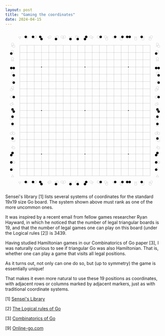 ```yaml
---
layout: post
title: "Gaming the coordinates"
date: 2024-04-15
---
```


<svg width="700" height="700" viewbox = "0 0 2800 2800" xmlns="http://www.w3.org/2000/svg">
<line x1="256" y1="256" x2="2560" y2="256" style="stroke:black;"/>
<line x1="256" y1="384" x2="2560" y2="384" style="stroke:black;"/>
<line x1="256" y1="512" x2="2560" y2="512" style="stroke:black;"/>
<line x1="256" y1="640" x2="2560" y2="640" style="stroke:black;"/>
<line x1="256" y1="768" x2="2560" y2="768" style="stroke:black;"/>
<line x1="256" y1="896" x2="2560" y2="896" style="stroke:black;"/>
<line x1="256" y1="1024" x2="2560" y2="1024" style="stroke:black;"/>
<line x1="256" y1="1152" x2="2560" y2="1152" style="stroke:black;"/>
<line x1="256" y1="1280" x2="2560" y2="1280" style="stroke:black;"/>
<line x1="256" y1="1408" x2="2560" y2="1408" style="stroke:black;"/>
<line x1="256" y1="1536" x2="2560" y2="1536" style="stroke:black;"/>
<line x1="256" y1="1664" x2="2560" y2="1664" style="stroke:black;"/>
<line x1="256" y1="1792" x2="2560" y2="1792" style="stroke:black;"/>
<line x1="256" y1="1920" x2="2560" y2="1920" style="stroke:black;"/>
<line x1="256" y1="2048" x2="2560" y2="2048" style="stroke:black;"/>
<line x1="256" y1="2176" x2="2560" y2="2176" style="stroke:black;"/>
<line x1="256" y1="2304" x2="2560" y2="2304" style="stroke:black;"/>
<line x1="256" y1="2432" x2="2560" y2="2432" style="stroke:black;"/>
<line x1="256" y1="2560" x2="2560" y2="2560" style="stroke:black;"/>
<line x1="256" y1="256" x2="256" y2="2560" style="stroke:black;"/>
<line x1="384" y1="256" x2="384" y2="2560" style="stroke:black;"/>
<line x1="512" y1="256" x2="512" y2="2560" style="stroke:black;"/>
<line x1="640" y1="256" x2="640" y2="2560" style="stroke:black;"/>
<line x1="768" y1="256" x2="768" y2="2560" style="stroke:black;"/>
<line x1="896" y1="256" x2="896" y2="2560" style="stroke:black;"/>
<line x1="1024" y1="256" x2="1024" y2="2560" style="stroke:black;"/>
<line x1="1152" y1="256" x2="1152" y2="2560" style="stroke:black;"/>
<line x1="1280" y1="256" x2="1280" y2="2560" style="stroke:black;"/>
<line x1="1408" y1="256" x2="1408" y2="2560" style="stroke:black;"/>
<line x1="1536" y1="256" x2="1536" y2="2560" style="stroke:black;"/>
<line x1="1664" y1="256" x2="1664" y2="2560" style="stroke:black;"/>
<line x1="1792" y1="256" x2="1792" y2="2560" style="stroke:black;"/>
<line x1="1920" y1="256" x2="1920" y2="2560" style="stroke:black;"/>
<line x1="2048" y1="256" x2="2048" y2="2560" style="stroke:black;"/>
<line x1="2176" y1="256" x2="2176" y2="2560" style="stroke:black;"/>
<line x1="2304" y1="256" x2="2304" y2="2560" style="stroke:black;"/>
<line x1="2432" y1="256" x2="2432" y2="2560" style="stroke:black;"/>
<line x1="2560" y1="256" x2="2560" y2="2560" style="stroke:black;"/>
<circle cx="640" cy="640" r="7" fill="black"/>
<circle cx="1408" cy="640" r="7" fill="black"/>
<circle cx="2176" cy="640" r="7" fill="black"/>
<circle cx="640" cy="1408" r="7" fill="black"/>
<circle cx="1408" cy="1408" r="7" fill="black"/>
<circle cx="2176" cy="1408" r="7" fill="black"/>
<circle cx="640" cy="2176" r="7" fill="black"/>
<circle cx="1408" cy="2176" r="7" fill="black"/>
<circle cx="2176" cy="2176" r="7" fill="black"/>
<polygon points="234,109 278,109 256,147" style="fill:white;stroke:black"/>
<circle cx="234" cy="109" r="0" stroke="black" fill="white"/>
<circle cx="278" cy="109" r="0" stroke="black" fill="white"/>
<circle cx="256" cy="147" r="0" stroke="black" fill="white"/>
<polygon points="234,2669 278,2669 256,2707" style="fill:white;stroke:black"/>
<circle cx="234" cy="2669" r="0" stroke="black" fill="white"/>
<circle cx="278" cy="2669" r="0" stroke="black" fill="white"/>
<circle cx="256" cy="2707" r="0" stroke="black" fill="white"/>
<polygon points="362,109 406,109 384,147" style="fill:white;stroke:black"/>
<circle cx="362" cy="109" r="21" stroke="black" fill="black"/>
<circle cx="406" cy="109" r="0" stroke="black" fill="white"/>
<circle cx="384" cy="147" r="0" stroke="black" fill="white"/>
<polygon points="362,2669 406,2669 384,2707" style="fill:white;stroke:black"/>
<circle cx="362" cy="2669" r="21" stroke="black" fill="black"/>
<circle cx="406" cy="2669" r="0" stroke="black" fill="white"/>
<circle cx="384" cy="2707" r="0" stroke="black" fill="white"/>
<polygon points="490,109 534,109 512,147" style="fill:white;stroke:black"/>
<circle cx="490" cy="109" r="21" stroke="black" fill="black"/>
<circle cx="534" cy="109" r="21" stroke="black" fill="white"/>
<circle cx="512" cy="147" r="0" stroke="black" fill="white"/>
<polygon points="490,2669 534,2669 512,2707" style="fill:white;stroke:black"/>
<circle cx="490" cy="2669" r="21" stroke="black" fill="black"/>
<circle cx="534" cy="2669" r="21" stroke="black" fill="white"/>
<circle cx="512" cy="2707" r="0" stroke="black" fill="white"/>
<polygon points="618,109 662,109 640,147" style="fill:white;stroke:black"/>
<circle cx="618" cy="109" r="21" stroke="black" fill="black"/>
<circle cx="662" cy="109" r="0" stroke="black" fill="white"/>
<circle cx="640" cy="147" r="21" stroke="black" fill="black"/>
<polygon points="618,2669 662,2669 640,2707" style="fill:white;stroke:black"/>
<circle cx="618" cy="2669" r="21" stroke="black" fill="black"/>
<circle cx="662" cy="2669" r="0" stroke="black" fill="white"/>
<circle cx="640" cy="2707" r="21" stroke="black" fill="black"/>
<polygon points="746,109 790,109 768,147" style="fill:white;stroke:black"/>
<circle cx="746" cy="109" r="0" stroke="black" fill="white"/>
<circle cx="790" cy="109" r="21" stroke="black" fill="white"/>
<circle cx="768" cy="147" r="0" stroke="black" fill="white"/>
<polygon points="746,2669 790,2669 768,2707" style="fill:white;stroke:black"/>
<circle cx="746" cy="2669" r="0" stroke="black" fill="white"/>
<circle cx="790" cy="2669" r="21" stroke="black" fill="white"/>
<circle cx="768" cy="2707" r="0" stroke="black" fill="white"/>
<polygon points="874,109 918,109 896,147" style="fill:white;stroke:black"/>
<circle cx="874" cy="109" r="0" stroke="black" fill="white"/>
<circle cx="918" cy="109" r="21" stroke="black" fill="white"/>
<circle cx="896" cy="147" r="21" stroke="black" fill="black"/>
<polygon points="874,2669 918,2669 896,2707" style="fill:white;stroke:black"/>
<circle cx="874" cy="2669" r="0" stroke="black" fill="white"/>
<circle cx="918" cy="2669" r="21" stroke="black" fill="white"/>
<circle cx="896" cy="2707" r="21" stroke="black" fill="black"/>
<polygon points="1002,109 1046,109 1024,147" style="fill:white;stroke:black"/>
<circle cx="1002" cy="109" r="21" stroke="black" fill="white"/>
<circle cx="1046" cy="109" r="21" stroke="black" fill="white"/>
<circle cx="1024" cy="147" r="0" stroke="black" fill="white"/>
<polygon points="1002,2669 1046,2669 1024,2707" style="fill:white;stroke:black"/>
<circle cx="1002" cy="2669" r="21" stroke="black" fill="white"/>
<circle cx="1046" cy="2669" r="21" stroke="black" fill="white"/>
<circle cx="1024" cy="2707" r="0" stroke="black" fill="white"/>
<polygon points="1130,109 1174,109 1152,147" style="fill:white;stroke:black"/>
<circle cx="1130" cy="109" r="0" stroke="black" fill="white"/>
<circle cx="1174" cy="109" r="0" stroke="black" fill="white"/>
<circle cx="1152" cy="147" r="21" stroke="black" fill="black"/>
<polygon points="1130,2669 1174,2669 1152,2707" style="fill:white;stroke:black"/>
<circle cx="1130" cy="2669" r="0" stroke="black" fill="white"/>
<circle cx="1174" cy="2669" r="0" stroke="black" fill="white"/>
<circle cx="1152" cy="2707" r="21" stroke="black" fill="black"/>
<polygon points="1258,109 1302,109 1280,147" style="fill:white;stroke:black"/>
<circle cx="1258" cy="109" r="21" stroke="black" fill="white"/>
<circle cx="1302" cy="109" r="0" stroke="black" fill="white"/>
<circle cx="1280" cy="147" r="21" stroke="black" fill="black"/>
<polygon points="1258,2669 1302,2669 1280,2707" style="fill:white;stroke:black"/>
<circle cx="1258" cy="2669" r="21" stroke="black" fill="white"/>
<circle cx="1302" cy="2669" r="0" stroke="black" fill="white"/>
<circle cx="1280" cy="2707" r="21" stroke="black" fill="black"/>
<polygon points="1386,109 1430,109 1408,147" style="fill:white;stroke:black"/>
<circle cx="1386" cy="109" r="0" stroke="black" fill="white"/>
<circle cx="1430" cy="109" r="21" stroke="black" fill="black"/>
<circle cx="1408" cy="147" r="21" stroke="black" fill="black"/>
<polygon points="1386,2669 1430,2669 1408,2707" style="fill:white;stroke:black"/>
<circle cx="1386" cy="2669" r="0" stroke="black" fill="white"/>
<circle cx="1430" cy="2669" r="21" stroke="black" fill="black"/>
<circle cx="1408" cy="2707" r="21" stroke="black" fill="black"/>
<polygon points="1514,109 1558,109 1536,147" style="fill:white;stroke:black"/>
<circle cx="1514" cy="109" r="21" stroke="black" fill="white"/>
<circle cx="1558" cy="109" r="0" stroke="black" fill="white"/>
<circle cx="1536" cy="147" r="0" stroke="black" fill="white"/>
<polygon points="1514,2669 1558,2669 1536,2707" style="fill:white;stroke:black"/>
<circle cx="1514" cy="2669" r="21" stroke="black" fill="white"/>
<circle cx="1558" cy="2669" r="0" stroke="black" fill="white"/>
<circle cx="1536" cy="2707" r="0" stroke="black" fill="white"/>
<polygon points="1642,109 1686,109 1664,147" style="fill:white;stroke:black"/>
<circle cx="1642" cy="109" r="21" stroke="black" fill="white"/>
<circle cx="1686" cy="109" r="21" stroke="black" fill="black"/>
<circle cx="1664" cy="147" r="0" stroke="black" fill="white"/>
<polygon points="1642,2669 1686,2669 1664,2707" style="fill:white;stroke:black"/>
<circle cx="1642" cy="2669" r="21" stroke="black" fill="white"/>
<circle cx="1686" cy="2669" r="21" stroke="black" fill="black"/>
<circle cx="1664" cy="2707" r="0" stroke="black" fill="white"/>
<polygon points="1770,109 1814,109 1792,147" style="fill:white;stroke:black"/>
<circle cx="1770" cy="109" r="21" stroke="black" fill="white"/>
<circle cx="1814" cy="109" r="0" stroke="black" fill="white"/>
<circle cx="1792" cy="147" r="21" stroke="black" fill="white"/>
<polygon points="1770,2669 1814,2669 1792,2707" style="fill:white;stroke:black"/>
<circle cx="1770" cy="2669" r="21" stroke="black" fill="white"/>
<circle cx="1814" cy="2669" r="0" stroke="black" fill="white"/>
<circle cx="1792" cy="2707" r="21" stroke="black" fill="white"/>
<polygon points="1898,109 1942,109 1920,147" style="fill:white;stroke:black"/>
<circle cx="1898" cy="109" r="0" stroke="black" fill="white"/>
<circle cx="1942" cy="109" r="21" stroke="black" fill="black"/>
<circle cx="1920" cy="147" r="0" stroke="black" fill="white"/>
<polygon points="1898,2669 1942,2669 1920,2707" style="fill:white;stroke:black"/>
<circle cx="1898" cy="2669" r="0" stroke="black" fill="white"/>
<circle cx="1942" cy="2669" r="21" stroke="black" fill="black"/>
<circle cx="1920" cy="2707" r="0" stroke="black" fill="white"/>
<polygon points="2026,109 2070,109 2048,147" style="fill:white;stroke:black"/>
<circle cx="2026" cy="109" r="0" stroke="black" fill="white"/>
<circle cx="2070" cy="109" r="21" stroke="black" fill="black"/>
<circle cx="2048" cy="147" r="21" stroke="black" fill="white"/>
<polygon points="2026,2669 2070,2669 2048,2707" style="fill:white;stroke:black"/>
<circle cx="2026" cy="2669" r="0" stroke="black" fill="white"/>
<circle cx="2070" cy="2669" r="21" stroke="black" fill="black"/>
<circle cx="2048" cy="2707" r="21" stroke="black" fill="white"/>
<polygon points="2154,109 2198,109 2176,147" style="fill:white;stroke:black"/>
<circle cx="2154" cy="109" r="21" stroke="black" fill="black"/>
<circle cx="2198" cy="109" r="21" stroke="black" fill="black"/>
<circle cx="2176" cy="147" r="0" stroke="black" fill="white"/>
<polygon points="2154,2669 2198,2669 2176,2707" style="fill:white;stroke:black"/>
<circle cx="2154" cy="2669" r="21" stroke="black" fill="black"/>
<circle cx="2198" cy="2669" r="21" stroke="black" fill="black"/>
<circle cx="2176" cy="2707" r="0" stroke="black" fill="white"/>
<polygon points="2282,109 2326,109 2304,147" style="fill:white;stroke:black"/>
<circle cx="2282" cy="109" r="0" stroke="black" fill="white"/>
<circle cx="2326" cy="109" r="0" stroke="black" fill="white"/>
<circle cx="2304" cy="147" r="21" stroke="black" fill="white"/>
<polygon points="2282,2669 2326,2669 2304,2707" style="fill:white;stroke:black"/>
<circle cx="2282" cy="2669" r="0" stroke="black" fill="white"/>
<circle cx="2326" cy="2669" r="0" stroke="black" fill="white"/>
<circle cx="2304" cy="2707" r="21" stroke="black" fill="white"/>
<polygon points="2410,109 2454,109 2432,147" style="fill:white;stroke:black"/>
<circle cx="2410" cy="109" r="21" stroke="black" fill="black"/>
<circle cx="2454" cy="109" r="0" stroke="black" fill="white"/>
<circle cx="2432" cy="147" r="21" stroke="black" fill="white"/>
<polygon points="2410,2669 2454,2669 2432,2707" style="fill:white;stroke:black"/>
<circle cx="2410" cy="2669" r="21" stroke="black" fill="black"/>
<circle cx="2454" cy="2669" r="0" stroke="black" fill="white"/>
<circle cx="2432" cy="2707" r="21" stroke="black" fill="white"/>
<polygon points="2538,109 2582,109 2560,147" style="fill:white;stroke:black"/>
<circle cx="2538" cy="109" r="0" stroke="black" fill="white"/>
<circle cx="2582" cy="109" r="21" stroke="black" fill="white"/>
<circle cx="2560" cy="147" r="21" stroke="black" fill="white"/>
<polygon points="2538,2669 2582,2669 2560,2707" style="fill:white;stroke:black"/>
<circle cx="2538" cy="2669" r="0" stroke="black" fill="white"/>
<circle cx="2582" cy="2669" r="21" stroke="black" fill="white"/>
<circle cx="2560" cy="2707" r="21" stroke="black" fill="white"/>
<polygon points="106,2579 150,2579 128,2541" style="fill:white;stroke:black"/>
<circle cx="106" cy="2579" r="0" stroke="black" fill="white"/>
<circle cx="150" cy="2579" r="0" stroke="black" fill="white"/>
<circle cx="128" cy="2541" r="0" stroke="black" fill="white"/>
<polygon points="2666,2579 2710,2579 2688,2541" style="fill:white;stroke:black"/>
<circle cx="2666" cy="2579" r="0" stroke="black" fill="white"/>
<circle cx="2710" cy="2579" r="0" stroke="black" fill="white"/>
<circle cx="2688" cy="2541" r="0" stroke="black" fill="white"/>
<polygon points="106,2451 150,2451 128,2413" style="fill:white;stroke:black"/>
<circle cx="106" cy="2451" r="21" stroke="black" fill="black"/>
<circle cx="150" cy="2451" r="0" stroke="black" fill="white"/>
<circle cx="128" cy="2413" r="0" stroke="black" fill="white"/>
<polygon points="2666,2451 2710,2451 2688,2413" style="fill:white;stroke:black"/>
<circle cx="2666" cy="2451" r="21" stroke="black" fill="black"/>
<circle cx="2710" cy="2451" r="0" stroke="black" fill="white"/>
<circle cx="2688" cy="2413" r="0" stroke="black" fill="white"/>
<polygon points="106,2323 150,2323 128,2285" style="fill:white;stroke:black"/>
<circle cx="106" cy="2323" r="21" stroke="black" fill="black"/>
<circle cx="150" cy="2323" r="21" stroke="black" fill="white"/>
<circle cx="128" cy="2285" r="0" stroke="black" fill="white"/>
<polygon points="2666,2323 2710,2323 2688,2285" style="fill:white;stroke:black"/>
<circle cx="2666" cy="2323" r="21" stroke="black" fill="black"/>
<circle cx="2710" cy="2323" r="21" stroke="black" fill="white"/>
<circle cx="2688" cy="2285" r="0" stroke="black" fill="white"/>
<polygon points="106,2195 150,2195 128,2157" style="fill:white;stroke:black"/>
<circle cx="106" cy="2195" r="21" stroke="black" fill="black"/>
<circle cx="150" cy="2195" r="0" stroke="black" fill="white"/>
<circle cx="128" cy="2157" r="21" stroke="black" fill="black"/>
<polygon points="2666,2195 2710,2195 2688,2157" style="fill:white;stroke:black"/>
<circle cx="2666" cy="2195" r="21" stroke="black" fill="black"/>
<circle cx="2710" cy="2195" r="0" stroke="black" fill="white"/>
<circle cx="2688" cy="2157" r="21" stroke="black" fill="black"/>
<polygon points="106,2067 150,2067 128,2029" style="fill:white;stroke:black"/>
<circle cx="106" cy="2067" r="0" stroke="black" fill="white"/>
<circle cx="150" cy="2067" r="21" stroke="black" fill="white"/>
<circle cx="128" cy="2029" r="0" stroke="black" fill="white"/>
<polygon points="2666,2067 2710,2067 2688,2029" style="fill:white;stroke:black"/>
<circle cx="2666" cy="2067" r="0" stroke="black" fill="white"/>
<circle cx="2710" cy="2067" r="21" stroke="black" fill="white"/>
<circle cx="2688" cy="2029" r="0" stroke="black" fill="white"/>
<polygon points="106,1939 150,1939 128,1901" style="fill:white;stroke:black"/>
<circle cx="106" cy="1939" r="0" stroke="black" fill="white"/>
<circle cx="150" cy="1939" r="21" stroke="black" fill="white"/>
<circle cx="128" cy="1901" r="21" stroke="black" fill="black"/>
<polygon points="2666,1939 2710,1939 2688,1901" style="fill:white;stroke:black"/>
<circle cx="2666" cy="1939" r="0" stroke="black" fill="white"/>
<circle cx="2710" cy="1939" r="21" stroke="black" fill="white"/>
<circle cx="2688" cy="1901" r="21" stroke="black" fill="black"/>
<polygon points="106,1811 150,1811 128,1773" style="fill:white;stroke:black"/>
<circle cx="106" cy="1811" r="21" stroke="black" fill="white"/>
<circle cx="150" cy="1811" r="21" stroke="black" fill="white"/>
<circle cx="128" cy="1773" r="0" stroke="black" fill="white"/>
<polygon points="2666,1811 2710,1811 2688,1773" style="fill:white;stroke:black"/>
<circle cx="2666" cy="1811" r="21" stroke="black" fill="white"/>
<circle cx="2710" cy="1811" r="21" stroke="black" fill="white"/>
<circle cx="2688" cy="1773" r="0" stroke="black" fill="white"/>
<polygon points="106,1683 150,1683 128,1645" style="fill:white;stroke:black"/>
<circle cx="106" cy="1683" r="0" stroke="black" fill="white"/>
<circle cx="150" cy="1683" r="0" stroke="black" fill="white"/>
<circle cx="128" cy="1645" r="21" stroke="black" fill="black"/>
<polygon points="2666,1683 2710,1683 2688,1645" style="fill:white;stroke:black"/>
<circle cx="2666" cy="1683" r="0" stroke="black" fill="white"/>
<circle cx="2710" cy="1683" r="0" stroke="black" fill="white"/>
<circle cx="2688" cy="1645" r="21" stroke="black" fill="black"/>
<polygon points="106,1555 150,1555 128,1517" style="fill:white;stroke:black"/>
<circle cx="106" cy="1555" r="21" stroke="black" fill="white"/>
<circle cx="150" cy="1555" r="0" stroke="black" fill="white"/>
<circle cx="128" cy="1517" r="21" stroke="black" fill="black"/>
<polygon points="2666,1555 2710,1555 2688,1517" style="fill:white;stroke:black"/>
<circle cx="2666" cy="1555" r="21" stroke="black" fill="white"/>
<circle cx="2710" cy="1555" r="0" stroke="black" fill="white"/>
<circle cx="2688" cy="1517" r="21" stroke="black" fill="black"/>
<polygon points="106,1427 150,1427 128,1389" style="fill:white;stroke:black"/>
<circle cx="106" cy="1427" r="0" stroke="black" fill="white"/>
<circle cx="150" cy="1427" r="21" stroke="black" fill="black"/>
<circle cx="128" cy="1389" r="21" stroke="black" fill="black"/>
<polygon points="2666,1427 2710,1427 2688,1389" style="fill:white;stroke:black"/>
<circle cx="2666" cy="1427" r="0" stroke="black" fill="white"/>
<circle cx="2710" cy="1427" r="21" stroke="black" fill="black"/>
<circle cx="2688" cy="1389" r="21" stroke="black" fill="black"/>
<polygon points="106,1299 150,1299 128,1261" style="fill:white;stroke:black"/>
<circle cx="106" cy="1299" r="21" stroke="black" fill="white"/>
<circle cx="150" cy="1299" r="0" stroke="black" fill="white"/>
<circle cx="128" cy="1261" r="0" stroke="black" fill="white"/>
<polygon points="2666,1299 2710,1299 2688,1261" style="fill:white;stroke:black"/>
<circle cx="2666" cy="1299" r="21" stroke="black" fill="white"/>
<circle cx="2710" cy="1299" r="0" stroke="black" fill="white"/>
<circle cx="2688" cy="1261" r="0" stroke="black" fill="white"/>
<polygon points="106,1171 150,1171 128,1133" style="fill:white;stroke:black"/>
<circle cx="106" cy="1171" r="21" stroke="black" fill="white"/>
<circle cx="150" cy="1171" r="21" stroke="black" fill="black"/>
<circle cx="128" cy="1133" r="0" stroke="black" fill="white"/>
<polygon points="2666,1171 2710,1171 2688,1133" style="fill:white;stroke:black"/>
<circle cx="2666" cy="1171" r="21" stroke="black" fill="white"/>
<circle cx="2710" cy="1171" r="21" stroke="black" fill="black"/>
<circle cx="2688" cy="1133" r="0" stroke="black" fill="white"/>
<polygon points="106,1043 150,1043 128,1005" style="fill:white;stroke:black"/>
<circle cx="106" cy="1043" r="21" stroke="black" fill="white"/>
<circle cx="150" cy="1043" r="0" stroke="black" fill="white"/>
<circle cx="128" cy="1005" r="21" stroke="black" fill="white"/>
<polygon points="2666,1043 2710,1043 2688,1005" style="fill:white;stroke:black"/>
<circle cx="2666" cy="1043" r="21" stroke="black" fill="white"/>
<circle cx="2710" cy="1043" r="0" stroke="black" fill="white"/>
<circle cx="2688" cy="1005" r="21" stroke="black" fill="white"/>
<polygon points="106,915 150,915 128,877" style="fill:white;stroke:black"/>
<circle cx="106" cy="915" r="0" stroke="black" fill="white"/>
<circle cx="150" cy="915" r="21" stroke="black" fill="black"/>
<circle cx="128" cy="877" r="0" stroke="black" fill="white"/>
<polygon points="2666,915 2710,915 2688,877" style="fill:white;stroke:black"/>
<circle cx="2666" cy="915" r="0" stroke="black" fill="white"/>
<circle cx="2710" cy="915" r="21" stroke="black" fill="black"/>
<circle cx="2688" cy="877" r="0" stroke="black" fill="white"/>
<polygon points="106,787 150,787 128,749" style="fill:white;stroke:black"/>
<circle cx="106" cy="787" r="0" stroke="black" fill="white"/>
<circle cx="150" cy="787" r="21" stroke="black" fill="black"/>
<circle cx="128" cy="749" r="21" stroke="black" fill="white"/>
<polygon points="2666,787 2710,787 2688,749" style="fill:white;stroke:black"/>
<circle cx="2666" cy="787" r="0" stroke="black" fill="white"/>
<circle cx="2710" cy="787" r="21" stroke="black" fill="black"/>
<circle cx="2688" cy="749" r="21" stroke="black" fill="white"/>
<polygon points="106,659 150,659 128,621" style="fill:white;stroke:black"/>
<circle cx="106" cy="659" r="21" stroke="black" fill="black"/>
<circle cx="150" cy="659" r="21" stroke="black" fill="black"/>
<circle cx="128" cy="621" r="0" stroke="black" fill="white"/>
<polygon points="2666,659 2710,659 2688,621" style="fill:white;stroke:black"/>
<circle cx="2666" cy="659" r="21" stroke="black" fill="black"/>
<circle cx="2710" cy="659" r="21" stroke="black" fill="black"/>
<circle cx="2688" cy="621" r="0" stroke="black" fill="white"/>
<polygon points="106,531 150,531 128,493" style="fill:white;stroke:black"/>
<circle cx="106" cy="531" r="0" stroke="black" fill="white"/>
<circle cx="150" cy="531" r="0" stroke="black" fill="white"/>
<circle cx="128" cy="493" r="21" stroke="black" fill="white"/>
<polygon points="2666,531 2710,531 2688,493" style="fill:white;stroke:black"/>
<circle cx="2666" cy="531" r="0" stroke="black" fill="white"/>
<circle cx="2710" cy="531" r="0" stroke="black" fill="white"/>
<circle cx="2688" cy="493" r="21" stroke="black" fill="white"/>
<polygon points="106,403 150,403 128,365" style="fill:white;stroke:black"/>
<circle cx="106" cy="403" r="21" stroke="black" fill="black"/>
<circle cx="150" cy="403" r="0" stroke="black" fill="white"/>
<circle cx="128" cy="365" r="21" stroke="black" fill="white"/>
<polygon points="2666,403 2710,403 2688,365" style="fill:white;stroke:black"/>
<circle cx="2666" cy="403" r="21" stroke="black" fill="black"/>
<circle cx="2710" cy="403" r="0" stroke="black" fill="white"/>
<circle cx="2688" cy="365" r="21" stroke="black" fill="white"/>
<polygon points="106,275 150,275 128,237" style="fill:white;stroke:black"/>
<circle cx="106" cy="275" r="0" stroke="black" fill="white"/>
<circle cx="150" cy="275" r="21" stroke="black" fill="white"/>
<circle cx="128" cy="237" r="21" stroke="black" fill="white"/>
<polygon points="2666,275 2710,275 2688,237" style="fill:white;stroke:black"/>
<circle cx="2666" cy="275" r="0" stroke="black" fill="white"/>
<circle cx="2710" cy="275" r="21" stroke="black" fill="white"/>
<circle cx="2688" cy="237" r="21" stroke="black" fill="white"/>
</svg>

Sensei's library [1] lists several systems of coordinates for the standard 19x19 size Go board.
The system shown above must rank as one of the more uncommon ones.

It was inspired by a recent email from fellow games researcher Ryan Hayward, in which he noticed
that the number of legal triangular boards is 19, and that the number of legal games one can
play on this board (under the Logical rules [2]) is 3439.

Having studied Hamiltonian games in our Combinatorics of Go paper [3], I was naturally curious to see
if triangular Go was also Hamiltonian. That is, whether one can play a game that visits all legal positions.

As it turns out, not only can one do so, but (up to symmetry) the game is essentially unique!

That makes it even more natural to use these 19 positions as coordinates, with adjacent rows or columns marked by adjacent markers, just as with traditional coordinate systems.

[1] [Sensei's Library](https://senseis.xmp.net/?Coordinates)

[2] [The Logical rules of Go](https://tromp.github.io/go.html)

[3] [Combinatorics of Go](https://tromp.github.io/go/gostate.pdf)

[9] [Online-go.com](https://forums.online-go.com/t/board-coordinates/15816)
